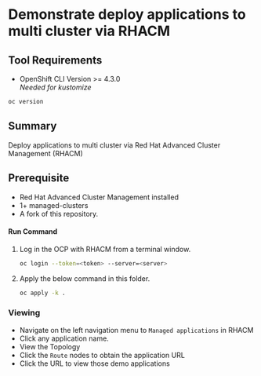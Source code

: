 # Demonstrate deploy applications to multi cluster via RHACM
## Tool Requirements
- OpenShift CLI Version >= 4.3.0<br>_Needed for kustomize_
```bash
oc version
```

## Summary
Deploy applications to multi cluster via Red Hat Advanced Cluster Management (RHACM)

## Prerequisite
- Red Hat Advanced Cluster Management installed
- 1+ managed-clusters
- A fork of this repository.

#### Run Command
1. Log in the OCP with RHACM from a terminal window.
    ```bash
    oc login --token=<token> --server=<server>
    ```

2. Apply the below command in this folder.

    ```bash
    oc apply -k .
    ```

### Viewing
- Navigate on the left navigation menu to `Managed applications` in RHACM
- Click any application name.
- View the Topology
- Click the `Route` nodes to obtain the application URL
- Click the URL to view those demo applications
